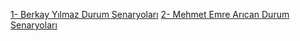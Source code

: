 [1- Berkay Yılmaz Durum Senaryoları](Durum-Senaryolari/Berkay-Yilmaz-Durum-Senaryosu.pdf)
[2- Mehmet Emre Arıcan Durum Senaryoları](Durum-Senaryolari/Mehmet-Emre-Arıcan-Durum-Senaryoları.pdf)
